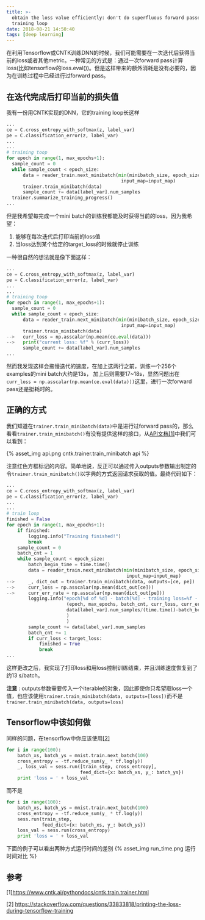 ```yaml
---
title: >-
  obtain the loss value efficiently: don't do superfluous forward passes in
  training loop
date: 2018-08-21 14:50:40
tags: [deep learning]
---
```


在利用Tensorflow或CNTK训练DNN的时候，我们可能需要在一次迭代后获得当前的loss或者其他metric。一种常见的方式是：通过一次forward pass计算loss(比如tensorflow的loss.eval())。但是这样带来的额外消耗是没有必要的，因为在训练过程中已经进行过forward pass。
<!--more-->
## 在迭代完成后打印当前的损失值
我有一份用CNTK实现的DNN，它的training loop长这样
```python
...
ce = C.cross_entropy_with_softmax(z, label_var)
pe = C.classification_error(z, label_var)
...
...
# training toop
for epoch in range(1, max_epochs+1):
  sample_count = 0
  while sample_count < epoch_size:
      data = reader_train.next_minibatch(min(minibatch_size, epoch_size - sample_count),
                                          input_map=input_map)
      trainer.train_minibatch(data)
      sample_count += data[label_var].num_samples
  trainer.summarize_training_progress()
...
```
但是我希望每完成一个mini batch的训练我都能及时获得当前的loss，因为我希望：
1. 能够在每次迭代后打印当前的loss值
2. 当loss达到某个给定的target_loss的时候就停止训练

一种很自然的想法就是像下面这样：
```python
...
ce = C.cross_entropy_with_softmax(z, label_var)
pe = C.classification_error(z, label_var)
...
...
# training toop
for epoch in range(1, max_epochs+1):
  sample_count = 0
  while sample_count < epoch_size:
      data = reader_train.next_minibatch(min(minibatch_size, epoch_size - sample_count),
                                          input_map=input_map)
      trainer.train_minibatch(data)
-->   curr_loss = np.asscalar(np.mean(ce.eval(data)))
-->   print("current loss: %f" % (curr_loss))
      sample_count += data[label_var].num_samples
...
```
然而我发现这样会拖慢迭代的速度，在加上这两行之前，训练一个256个examples的mini batch大约是13s， 加上后则需要17~18s，显然问题出在`curr_loss = np.asscalar(np.mean(ce.eval(data)))`这里，进行一次forward pass还是挺耗时的。

## 正确的方式
我们知道在`trainer.train_minibatch(data)`中是进行过forward pass的，那么看看`trainer.train_minibatch()`有没有提供这样的接口，从[API文档[1]](https://www.cntk.ai/pythondocs/cntk.train.trainer.html)中我们可以看到：

{% asset_img api.png cntk.trainer.train_minibatch api %}

注意红色方框标记的内容。简单地说，反正可以通过传入outputs参数输出制定的令`trainer.train_minibatch()`以字典的方式返回请求获取的值。最终代码如下：
```python
...
ce = C.cross_entropy_with_softmax(z, label_var)
pe = C.classification_error(z, label_var)
...
...
# train loop
finished = False
for epoch in range(1, max_epochs+1):
    if finished:
        logging.info("Training finished!")
        break
    sample_count = 0
    batch_cnt = 1
    while sample_count < epoch_size:
        batch_begin_time = time.time()
        data = reader_train.next_minibatch(min(minibatch_size, epoch_size - sample_count),
                                            input_map=input_map)
-->     _, dict_out = trainer.train_minibatch(data, outputs=[ce, pe])
-->     curr_loss = np.asscalar(np.mean(dict_out[ce]))
-->     curr_err_rate = np.asscalar(np.mean(dict_out[pe]))
        logging.info("epoch[%d of %d] - batch[%d] - training loss=%f - training err_rate = %f %% - %f exampls/s"%
                      (epoch, max_epochs, batch_cnt, curr_loss, curr_err_rate*100,
                      data[label_var].num_samples/(time.time()-batch_begin_time)
                      )
                      )
        sample_count += data[label_var].num_samples
        batch_cnt += 1
        if curr_loss < target_loss:
            finished = True
            break
...
```
这样更改之后，我实现了打印loss和用loss控制训练结束，并且训练速度恢复到了约13 s/batch。

**注意** : outputs参数需要传入一个iterable的对象，因此即使你只希望取loss一个值，也应该使用`trainer.train_minibatch(data, outputs=[loss])`而不是`trainer.train_minibatch(data, outputs=loss)`

## Tensorflow中该如何做
同样的问题，在tensorflow中你应该使用[[2]](https://stackoverflow.com/questions/33833818/printing-the-loss-during-tensorflow-training)

```python
for i in range(100):
    batch_xs, batch_ys = mnist.train.next_batch(100)
    cross_entropy = -tf.reduce_sum(y_ * tf.log(y))
    _, loss_val = sess.run([train_step, cross_entropy],
                           feed_dict={x: batch_xs, y_: batch_ys})
    print 'loss = ' + loss_val
```
而不是
```python
for i in range(100):
    batch_xs, batch_ys = mnist.train.next_batch(100)
    cross_entropy = -tf.reduce_sum(y_ * tf.log(y))
    sess.run(train_step,
             feed_dict={x: batch_xs, y_: batch_ys})
    loss_val = sess.run(cross_entropy)
    print 'loss = ' + loss_val
```
下面的例子可以看出两种方式运行时间的差别
{% asset_img run_time.png 运行时间对比 %}
## 参考
[1]https://www.cntk.ai/pythondocs/cntk.train.trainer.html

[2] https://stackoverflow.com/questions/33833818/printing-the-loss-during-tensorflow-training